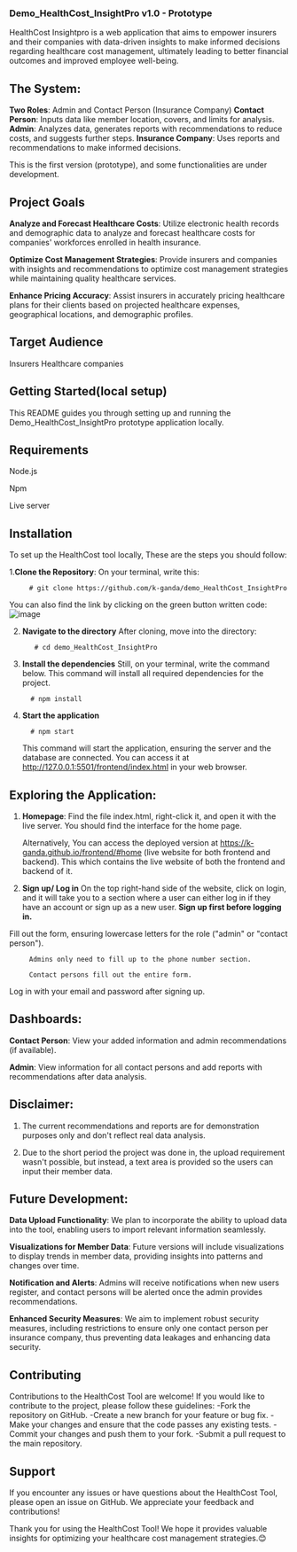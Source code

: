 ### Demo_HealthCost_InsightPro v1.0 - Prototype
HealthCost Insightpro is a web application that aims to empower insurers and their companies with data-driven insights to make informed decisions regarding healthcare cost management, ultimately leading to better financial outcomes and improved employee well-being.

## The System:

**Two Roles**: Admin and Contact Person (Insurance Company)
**Contact Person**: Inputs data like member location, covers, and limits for analysis.
**Admin**: Analyzes data, generates reports with recommendations to reduce costs, and suggests further steps.
**Insurance Company**: Uses reports and recommendations to make informed decisions.

This is the first version (prototype), and some functionalities are under development.

## Project Goals
**Analyze and Forecast Healthcare Costs**: Utilize electronic health records and demographic data to analyze and forecast healthcare costs for companies' workforces enrolled in  health insurance.

**Optimize Cost Management Strategies**: Provide insurers and companies with insights and recommendations to optimize cost management strategies while maintaining quality healthcare services.

**Enhance Pricing Accuracy**: Assist insurers in accurately pricing healthcare plans for their clients based on projected healthcare expenses, geographical locations, and demographic profiles.

## Target Audience
Insurers
Healthcare companies

## Getting Started(local setup)
This README guides you through setting up and running the Demo_HealthCost_InsightPro prototype application locally.

## Requirements
Node.js

Npm

Live server

## Installation
To set up the HealthCost tool locally, These are the steps you should follow:

1.**Clone the Repository**:
On your terminal, write this:

         # git clone https://github.com/k-ganda/demo_HealthCost_InsightPro
         
You can also find the link by clicking on the green button written code: 
![image](https://github.com/k-ganda/demo_HealthCost_InsightPro/assets/116561806/91607d35-0229-41e9-aef8-c3681da59474)


2. **Navigate to the directory**
After cloning, move into the directory:

          # cd demo_HealthCost_InsightPro

4. **Install the dependencies**
   Still, on your terminal, write the command below. This command will install all required dependencies for the project. 
   
         # npm install

6. **Start the application**
   
         # npm start
   
   This command will start the application, ensuring the server and the database are connected. You can access it at http://127.0.0.1:5501/frontend/index.html in your web browser.

## Exploring the Application: 

1. **Homepage**: 
   Find the file index.html, right-click it, and open it with the live server. You should find the interface for the home page.
   
   Alternatively, You can access the deployed version at https://k-ganda.github.io/frontend/#home (live website for both frontend and backend).
   This which contains the live website of both the frontend and backend of it.


2. **Sign up/ Log in**
   On the top right-hand side of the website, click on login, and it will take you to a section where a user can either log in if they have an account or sign up as a new user.
   **Sign up first before logging in.**
   
  Fill out the form, ensuring lowercase letters for the role ("admin" or "contact person").
  
         Admins only need to fill up to the phone number section.
         
         Contact persons fill out the entire form.
   
 Log in with your email and password after signing up.

 ## Dashboards: 
  **Contact Person**: View your added information and admin recommendations (if available).
  
**Admin**: View information for all contact persons and add reports with recommendations after data analysis.



## Disclaimer:
1. The current recommendations and reports are for demonstration purposes only and don't reflect real data analysis.

2. Due to the short period the project was done in, the upload requirement wasn't possible, but instead, a text area is provided so the users can input their member data.


## Future Development:
**Data Upload Functionality**: We plan to incorporate the ability to upload data into the tool, enabling users to import relevant information seamlessly.

**Visualizations for Member Data**: Future versions will include visualizations to display trends in member data, providing insights into patterns and changes over time.

**Notification and Alerts**: Admins will receive notifications when new users register, and contact persons will be alerted once the admin provides recommendations.

**Enhanced Security Measures**: We aim to implement robust security measures, including restrictions to ensure only one contact person per insurance company, thus preventing data leakages and enhancing data security.



## Contributing
Contributions to the HealthCost Tool are welcome! If you would like to contribute to the project, please follow these guidelines:
-Fork the repository on GitHub.
-Create a new branch for your feature or bug fix.
-Make your changes and ensure that the code passes any existing tests.
-Commit your changes and push them to your fork.
-Submit a pull request to the main repository.

## Support
If you encounter any issues or have questions about the HealthCost Tool, please open an issue on GitHub. We appreciate your feedback and contributions!

Thank you for using the HealthCost Tool! We hope it provides valuable insights for optimizing your healthcare cost management strategies.😊
